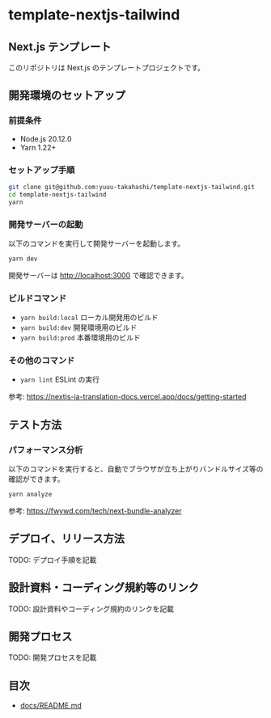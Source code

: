 # template-nextjs-tailwind

## Next.js テンプレート

このリポジトリは Next.js のテンプレートプロジェクトです。

## 開発環境のセットアップ

### 前提条件

- Node.js 20.12.0
- Yarn 1.22+

### セットアップ手順

```bash
git clone git@github.com:yuuu-takahashi/template-nextjs-tailwind.git
cd template-nextjs-tailwind
yarn
```

### 開発サーバーの起動

以下のコマンドを実行して開発サーバーを起動します。

```bash
yarn dev
```

開発サーバーは <http://localhost:3000> で確認できます。

### ビルドコマンド

- `yarn build:local` ローカル開発用のビルド
- `yarn build:dev` 開発環境用のビルド
- `yarn build:prod` 本番環境用のビルド

### その他のコマンド

- `yarn lint` ESLint の実行

参考: <https://nextjs-ja-translation-docs.vercel.app/docs/getting-started>

## テスト方法

### パフォーマンス分析

以下のコマンドを実行すると、自動でブラウザが立ち上がりバンドルサイズ等の確認ができます。

```bash
yarn analyze
```

参考: <https://fwywd.com/tech/next-bundle-analyzer>

## デプロイ、リリース方法

TODO: デプロイ手順を記載

## 設計資料・コーディング規約等のリンク

TODO: 設計資料やコーディング規約のリンクを記載

## 開発プロセス

TODO: 開発プロセスを記載

## 目次

- [docs/README.md](docs/README.md)
